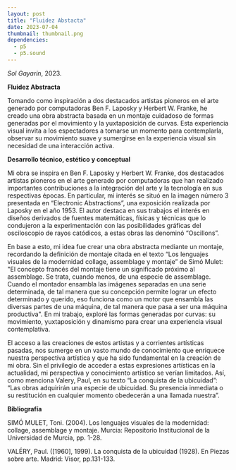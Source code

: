 ```yaml
---
layout: post
title: "Fluidez Abstacta"
date: 2023-07-04
thumbnail: thumbnail.png
dependencies:
  - p5
  - p5.sound
---
```


<div id="div-sketch">
  <script type="text/javascript" src="sketch.js"></script>
</div>

_Sol Gayarin_, 2023.

**Fluidez Abstracta**

Tomando como inspiración a dos destacados artistas pioneros en el arte generado por computadoras Ben F. Laposky y Herbert W. Franke, he creado una obra abstracta basada en un montaje cuidadoso de formas generadas por el movimiento y la yuxtaposición de curvas. Esta experiencia visual invita a los espectadores a tomarse un momento para contemplarla, observar su movimiento suave y sumergirse en la experiencia visual sin necesidad de una interacción activa.

**Desarrollo técnico, estético y conceptual**

Mi obra se inspira en Ben F. Laposky y Herbert W. Franke, dos destacados artistas pioneros en el arte generado por computadoras que han realizado importantes contribuciones a la integración del arte y la tecnología en sus respectivas épocas. En particular, mi interés se situó en la imagen número 3 presentada en “Electronic Abstractions”, una exposición realizada por Laposky en el año 1953. El autor destaca en sus trabajos el interés en diseños derivados de fuentes matemáticas, físicas y técnicas que lo condujeron a la experimentación con las posibilidades gráficas del osciloscopio de rayos catódicos, a estas obras las denominó “Oscillons”.

En base a esto, mi idea fue crear una obra abstracta mediante un montaje, recordando la definición de montaje citada en el texto “Los lenguajes visuales de la modernidad collage, assemblage y montaje” de Simó Mulet: "El concepto francés del montaje tiene un significado próximo al assemblage. Se trata, cuando menos, de una especie de assemblage. Cuando el montador ensambla las imágenes separadas en una serie determinada, de tal manera que su concepción permite lograr un efecto determinado y querido, eso funciona como un motor que ensambla las diversas partes de una máquina, de tal manera que pasa a ser una máquina productiva". En mi trabajo, exploré las formas generadas por curvas: su movimiento, yuxtaposición y dinamismo para crear una experiencia visual contemplativa.

El acceso a las creaciones de estos artistas y a corrientes artísticas pasadas, nos sumerge en un vasto mundo de conocimiento que enriquece nuestra perspectiva artística y que ha sido fundamental en la creación de mi obra. Sin el privilegio de acceder a estas expresiones artísticas en la actualidad, mi perspectiva y conocimiento artístico se verían limitados. Así, como menciona Valery, Paul, en su texto “La conquista de la ubicuidad”: “Las obras adquirirán una especie de ubicuidad. Su presencia inmediata o su restitución en cualquier momento obedecerán a una llamada nuestra”.

**Bibliografía**

SIMÓ MULET, Toni. (2004). Los lenguajes visuales de la modernidad: collage, assemblage y montaje. Murcia: Repositorio Institucional de la Universidad de Murcia, pp. 1-28.

VALÉRY, Paul. ([1960], 1999). La conquista de la ubicuidad (1928). En Piezas sobre arte. Madrid: Visor, pp.131-133.